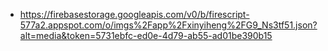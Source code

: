 - https://firebasestorage.googleapis.com/v0/b/firescript-577a2.appspot.com/o/imgs%2Fapp%2Fxinyiheng%2FG9_Ns3tf51.json?alt=media&token=5731ebfc-ed0e-4d79-ab55-ad01be390b15
